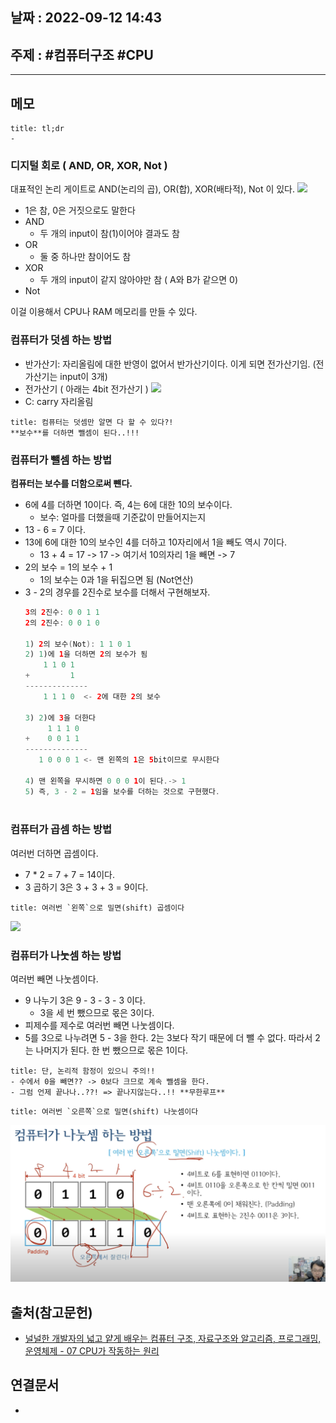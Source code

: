 ## 날짜 : 2022-09-12 14:43

## 주제 : #컴퓨터구조 #CPU
----
## 메모
```ad-note
title: tl;dr
- 
```


### 디지털 회로 ( AND, OR, XOR, Not )
대표적인 논리 게이트로 AND(논리의 곱), OR(합), XOR(배타적), Not 이 있다. 
![](Pasted%20image%2020220912144609.png|450)
- 1은 참, 0은 거짓으로도 말한다
- AND
	- 두 개의 input이 참(1)이어야 결과도 참
- OR
	- 둘 중 하나만 참이어도 참
- XOR
	- 두 개의 input이 같지 않아야만 참 ( A와 B가 같으면 0)
- Not

이걸 이용해서 CPU나 RAM 메모리를 만들 수 있다. 


### 컴퓨터가 덧셈 하는 방법
- 반가산기: 자리올림에 대한 반영이 없어서 반가산기이다. 이게 되면 전가산기임. (전가산기는 input이 3개)
- 전가산기 ( 아래는 4bit 전가산기 )
![](Pasted%20image%2020220912145526.png|500)
- C: carry 자리올림
```ad-note
title: 컴퓨터는 덧셈만 알면 다 할 수 있다?!
**보수**를 더하면 뺄셈이 된다..!!!
```


### 컴퓨터가 뺄셈 하는 방법
**컴퓨터는 보수를 더함으로써 뺸다.**
- 6에 4를 더하면 10이다. 즉, 4는 6에 대한 10의 보수이다.
	- 보수: 얼마를 더했을때 기준값이 만들어지는지
- 13 - 6 = 7 이다.
- 13에 6에 대한 10의 보수인 4를 더하고 10자리에서 1을 빼도 역시 7이다. 
	- 13 + 4 = 17 -> 17 -> 여기서 10의자리 1을 빼면 -> 7
- 2의 보수 = 1의 보수 + 1
	- 1의 보수는 0과 1을 뒤집으면 됨 (Not연산)
- 3 - 2의 경우를 2진수로 보수를 더해서 구현해보자. 
	```java
	3의 2진수: 0 0 1 1
	2의 2진수: 0 0 1 0 

	1) 2의 보수(Not): 1 1 0 1
	2) 1)에 1을 더하면 2의 보수가 됨
		1 1 0 1
	+	      1
	--------------
	    1 1 1 0  <- 2에 대한 2의 보수

	3) 2)에 3을 더한다
	     1 1 1 0
	+    0 0 1 1
	--------------
	   1 0 0 0 1 <- 맨 왼쪽의 1은 5bit이므로 무시한다
	   
	4) 맨 왼쪽을 무시하면 0 0 0 1이 된다.-> 1
	5) 즉, 3 - 2 = 1임을 보수를 더하는 것으로 구현했다.
	   
	```


### 컴퓨터가 곱셈 하는 방법
여러번 더하면 곱셈이다.
- 7 * 2 = 7 + 7 = 14이다.
- 3 곱하기 3은 3 + 3 + 3 = 9이다.
```ad-note
title: 여러번 `왼쪽`으로 밀면(shift) 곱셈이다
```
![](Pasted%20image%2020220912151501.png|500)


### 컴퓨터가 나눗셈 하는 방법
여러번 빼면 나눗셈이다.
- 9 나누기 3은 9 - 3 - 3 - 3 이다.
	- 3을 세 번 뺐으므로 몫은 3이다.
- 피제수를 제수로 여러번 빼면 나눗셈이다.
- 5를 3으로 나누려면 5 - 3을 한다. 2는 3보다 작기 때문에 더 뺄 수 없다. 따라서 2는 나머지가 된다. 한 번 뺐으므로 몫은 1이다. 

```ad-note 
title: 단, 논리적 함정이 있으니 주의!!
- 수에서 0을 빼면?? -> 0보다 크므로 계속 뺄셈을 한다. 
- 그럼 언제 끝나나..??! => 끝나지않는다..!! **무한루프**
```

```ad-note
title: 여러번 `오른쪽`으로 밀면(shift) 나눗셈이다
```
![](Pasted%20image%2020220912151712.png)


## 출처(참고문헌)
- [널널한 개발자의 넓고 얕게 배우는 컴퓨터 구조, 자료구조와 알고리즘, 프로그래밍, 운영체제 - 07 CPU가 작동하는 원리](https://www.youtube.com/watch?v=BSDRpQr85qk&list=PLXvgR_grOs1BQCziQ_MpM877BdBxwbMzA&index=7)

## 연결문서
- 

